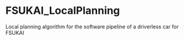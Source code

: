 # FSUKAI_LocalPlanning
Local planning algorithm for the software pipeline of a driverless car for FSUKAI
